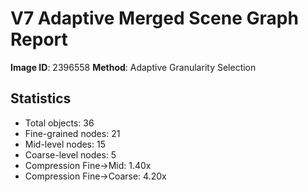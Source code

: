 # V7 Adaptive Merged Scene Graph Report

**Image ID**: 2396558
**Method**: Adaptive Granularity Selection

## Statistics

- Total objects: 36
- Fine-grained nodes: 21
- Mid-level nodes: 15
- Coarse-level nodes: 5
- Compression Fine→Mid: 1.40x
- Compression Fine→Coarse: 4.20x
